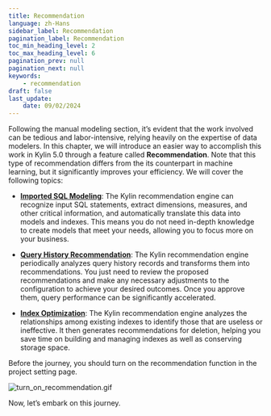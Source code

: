 ```yaml
---
title: Recommendation
language: zh-Hans
sidebar_label: Recommendation
pagination_label: Recommendation
toc_min_heading_level: 2
toc_max_heading_level: 6
pagination_prev: null
pagination_next: null
keywords:
    - recommendation
draft: false
last_update:
    date: 09/02/2024
---
```


Following the manual modeling section, it’s evident that the work involved can be tedious and labor-intensive, relying heavily on the expertise of data modelers. In this chapter, we will introduce an easier way to accomplish this work in Kylin 5.0 through a feature called **Recommendation**. Note that this type of recommendation differs from the its counterpart in machine learning, but it significantly improves your efficiency. We will cover the following topics:

- **[Imported SQL Modeling](sql_modeling.md)**: The Kylin recommendation engine can recognize input SQL statements, extract dimensions, measures, and other critical information, and automatically translate this data into models and indexes. This means you do not need in-depth knowledge to create models that meet your needs, allowing you to focus more on your business.

- **[Query History Recommendation](optimize_by_qh.md)**: The Kylin recommendation engine periodically analyzes query history records and transforms them into recommendations. You just need to review the proposed recommendations and make any necessary adjustments to the configuration to achieve your desired outcomes. Once you approve them, query performance can be significantly accelerated.

- **[Index Optimization](index_optimization.md)**: The Kylin recommendation engine analyzes the relationships among existing indexes to identify those that are useless or ineffective. It then generates recommendations for deletion, helping you save time on building and managing indexes as well as conserving storage space.

Before the journey, you should turn on the recommendation function in the project setting page.

![turn_on_recommendation.gif](images/turn_on_recommendation.gif)

Now, let’s embark on this journey.



